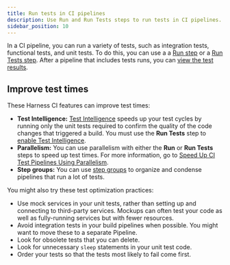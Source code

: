 ```yaml
---
title: Run tests in CI pipelines
description: Use Run and Run Tests steps to run tests in CI pipelines.
sidebar_position: 10
---
```


In a CI pipeline, you can run a variety of tests, such as integration tests, functional tests, and unit tests. To do this, you can use a a [Run step](../run-ci-scripts/run-a-script-in-a-ci-stage.md) or a [Run Tests step](../../ci-technical-reference/configure-run-tests-step-settings.md). After a pipeline that includes tests runs, you can [view the test results](./viewing-tests.md).

## Improve test times

These Harness CI features can improve test times:

* **Test Intelligence:** [Test Intelligence](test-intelligence-concepts.md) speeds up your test cycles by running only the unit tests required to confirm the quality of the code changes that triggered a build. You must use the **Run Tests** step to [enable Test Intelligence](../use-ci/set-up-test-intelligence/set-up-test-intelligence.md).
* **Parallelism:** You can use parallelism with either the **Run** or **Run Tests** steps to speed up test times. For more information, go to [Speed Up CI Test Pipelines Using Parallelism](/docs/platform/pipelines/speed-up-ci-test-pipelines-using-parallelism/).
* **Step groups:** You can use [step groups](../optimize-and-more/group-ci-steps-using-step-groups.md) to organize and condense pipelines that run a lot of tests.

You might also try these test optimization practices:

* Use mock services in your unit tests, rather than setting up and connecting to third-party services. Mockups can often test your code as well as fully-running services but with fewer resources.
* Avoid integration tests in your build pipelines when possible. You might want to move these to a separate Pipeline.
* Look for obsolete tests that you can delete.
* Look for unnecessary `sleep` statements in your unit test code.
* Order your tests so that the tests most likely to fail come first.
